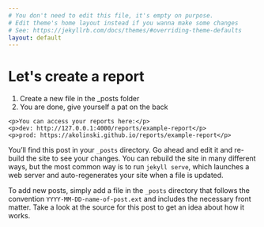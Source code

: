 ```yaml
---
# You don't need to edit this file, it's empty on purpose.
# Edit theme's home layout instead if you wanna make some changes
# See: https://jekyllrb.com/docs/themes/#overriding-theme-defaults
layout: default
---
```

<div>
    <h1>Let's create a report</h1>
    <ol>
        <li>Create a new file in the _posts folder</li>
        <li>You are done, give yourself a pat on the back</li>
    </ol>
    
    <p>You can access your reports here:</p>
    <p>dev: http://127.0.0.1:4000/reports/example-report</p>
    <p>prod: https://akolinski.github.io/reports/example-report</p>
</div>

You’ll find this post in your `_posts` directory. Go ahead and edit it and re-build the site to see your changes. You can rebuild the site in many different ways, but the most common way is to run `jekyll serve`, which launches a web server and auto-regenerates your site when a file is updated.

To add new posts, simply add a file in the `_posts` directory that follows the convention `YYYY-MM-DD-name-of-post.ext` and includes the necessary front matter. Take a look at the source for this post to get an idea about how it works.
